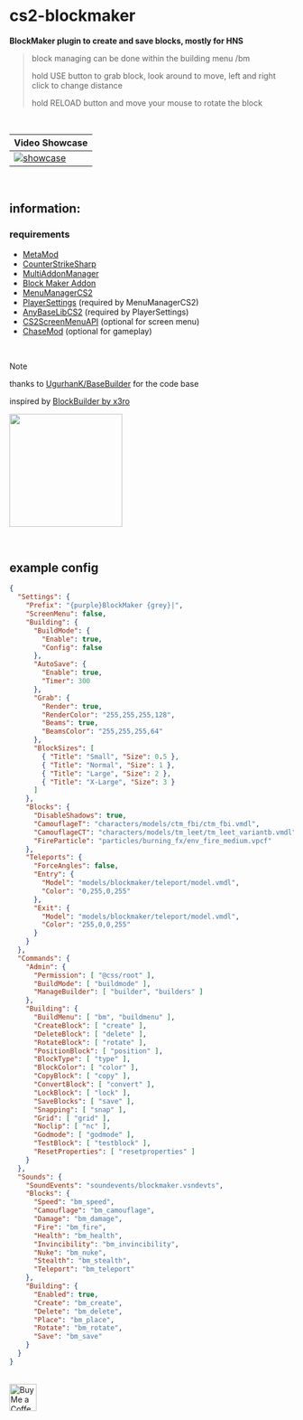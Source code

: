 # cs2-blockmaker

**BlockMaker plugin to create and save blocks, mostly for HNS**

> block managing can be done within the building menu /bm
> 
> hold USE button to grab block, look around to move, left and right click to change distance
> 
> hold RELOAD button and move your mouse to rotate the block

<br>

| Video Showcase |
|-------|
| [![showcase](https://img.youtube.com/vi/IEcDrD1sUSc/hqdefault.jpg)](https://youtube.com/watch?v=IEcDrD1sUSc) |

<br>

## information:

### requirements

- [MetaMod](https://github.com/alliedmodders/metamod-source)
- [CounterStrikeSharp](https://github.com/roflmuffin/CounterStrikeSharp)
- [MultiAddonManager](https://github.com/Source2ZE/MultiAddonManager)
- [Block Maker Addon](https://steamcommunity.com/sharedfiles/filedetails/?id=3430295154)
- [MenuManagerCS2](https://github.com/NickFox007/MenuManagerCS2)
- [PlayerSettings](https://github.com/NickFox007/PlayerSettingsCS2) (required by MenuManagerCS2)
- [AnyBaseLibCS2](https://github.com/NickFox007/AnyBaseLibCS2) (required by PlayerSettings)
- [CS2ScreenMenuAPI](https://github.com/ipsvn/ChaseMod) (optional for screen menu)
- [ChaseMod](https://github.com/ipsvn/ChaseMod) (optional for gameplay)

<br>

> [!NOTE]
> thanks to [UgurhanK/BaseBuilder](https://github.com/UgurhanK/BaseBuilder) for the code base
>
> inspired by [BlockBuilder by x3ro](https://forums.alliedmods.net/showthread.php?t=258329)

<img src="https://github.com/user-attachments/assets/53e486cc-8da4-45ab-bc6e-eb38145aba36" height="200px"> <br>

<br>

## example config

```json
{
  "Settings": {
    "Prefix": "{purple}BlockMaker {grey}|",
    "ScreenMenu": false,
    "Building": {
      "BuildMode": {
        "Enable": true,
        "Config": false
      },
      "AutoSave": {
        "Enable": true,
        "Timer": 300
      },
      "Grab": {
        "Render": true,
        "RenderColor": "255,255,255,128",
        "Beams": true,
        "BeamsColor": "255,255,255,64"
      },
      "BlockSizes": [
        { "Title": "Small", "Size": 0.5 },
        { "Title": "Normal", "Size": 1 },
        { "Title": "Large", "Size": 2 },
        { "Title": "X-Large", "Size": 3 }
      ]
    },
    "Blocks": {
      "DisableShadows": true,
      "CamouflageT": "characters/models/ctm_fbi/ctm_fbi.vmdl",
      "CamouflageCT": "characters/models/tm_leet/tm_leet_variantb.vmdl",
      "FireParticle": "particles/burning_fx/env_fire_medium.vpcf"
    },
    "Teleports": {
      "ForceAngles": false,
      "Entry": {
        "Model": "models/blockmaker/teleport/model.vmdl",
        "Color": "0,255,0,255"
      },
      "Exit": {
        "Model": "models/blockmaker/teleport/model.vmdl",
        "Color": "255,0,0,255"
      }
    }
  },
  "Commands": {
    "Admin": {
      "Permission": [ "@css/root" ],
      "BuildMode": [ "buildmode" ],
      "ManageBuilder": [ "builder", "builders" ]
    },
    "Building": {
      "BuildMenu": [ "bm", "buildmenu" ],
      "CreateBlock": [ "create" ],
      "DeleteBlock": [ "delete" ],
      "RotateBlock": [ "rotate" ],
      "PositionBlock": [ "position" ],
      "BlockType": [ "type" ],
      "BlockColor": [ "color" ],
      "CopyBlock": [ "copy" ],
      "ConvertBlock": [ "convert" ],
      "LockBlock": [ "lock" ],
      "SaveBlocks": [ "save" ],
      "Snapping": [ "snap" ],
      "Grid": [ "grid" ],
      "Noclip": [ "nc" ],
      "Godmode": [ "godmode" ],
      "TestBlock": [ "testblock" ],
      "ResetProperties": [ "resetproperties" ]
    }
  },
  "Sounds": {
    "SoundEvents": "soundevents/blockmaker.vsndevts",
    "Blocks": {
      "Speed": "bm_speed",
      "Camouflage": "bm_camouflage",
      "Damage": "bm_damage",
      "Fire": "bm_fire",
      "Health": "bm_health",
      "Invincibility": "bm_invincibility",
      "Nuke": "bm_nuke",
      "Stealth": "bm_stealth",
      "Teleport": "bm_teleport"
    },
    "Building": {
      "Enabled": true,
      "Create": "bm_create",
      "Delete": "bm_delete",
      "Place": "bm_place",
      "Rotate": "bm_rotate",
      "Save": "bm_save"
    }
  }
}
```

<br> <a href="https://ko-fi.com/exkludera" target="blank"><img src="https://cdn.ko-fi.com/cdn/kofi5.png" height="48px" alt="Buy Me a Coffee at ko-fi.com"></a>
